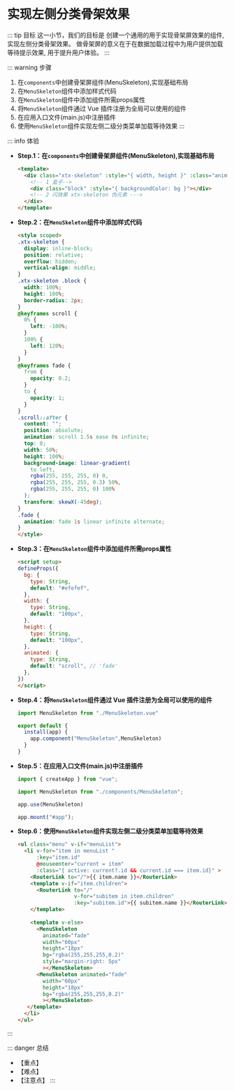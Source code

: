 # 实现左侧分类骨架效果

::: tip 目标
这一小节，我们的目标是 创建一个通用的用于实现骨架屏效果的组件, 实现左侧分类骨架效果。
做骨架屏的意义在于在数据加载过程中为用户提供加载等待提示效果, 用于提升用户体验。
:::

::: warning 步骤

1. 在`components`中创建骨架屏组件(MenuSkeleton),实现基础布局
2. 在`MenuSkeleton`组件中添加样式代码
3. 在`MenuSkeleton`组件中添加组件所需props属性
4. 将`MenuSkeleton`组件通过 Vue 插件注册为全局可以使用的组件
5. 在应用入口文件(main.js)中注册插件
6. 使用`MenuSkeleton`组件实现左侧二级分类菜单加载等待效果
:::

::: info 体验

* **Step.1：在`components`中创建骨架屏组件(MenuSkeleton),实现基础布局**

  ```html
  <template>
    <div class="xtx-skeleton" :style="{ width, height }" :class="animated">
      <!-- 1 盒子-->
      <div class="block" :style="{ backgroundColor: bg }"></div>
      <!-- 2 闪效果 xtx-skeleton 伪元素 --->
    </div>
  </template>
  ```

* **Step.2：在`MenuSkeleton`组件中添加样式代码**

  ```html
  <style scoped>
  .xtx-skeleton {
    display: inline-block;
    position: relative;
    overflow: hidden;
    vertical-align: middle;
  }
  .xtx-skeleton .block {
    width: 100%;
    height: 100%;
    border-radius: 2px;
  }
  @keyframes scroll {
    0% {
      left: -100%;
    }
    100% {
      left: 120%;
    }
  }
  @keyframes fade {
    from {
      opacity: 0.2;
    }
    to {
      opacity: 1;
    }
  }
  .scroll::after {
    content: "";
    position: absolute;
    animation: scroll 1.5s ease 0s infinite;
    top: 0;
    width: 50%;
    height: 100%;
    background-image: linear-gradient(
      to left,
      rgba(255, 255, 255, 0) 0,
      rgba(255, 255, 255, 0.3) 50%,
      rgba(255, 255, 255, 0) 100%
    );
    transform: skewX(-45deg);
  }
  .fade {
    animation: fade 1s linear infinite alternate;
  }
  </style>
  ```

* **Step.3：在`MenuSkeleton`组件中添加组件所需props属性**

  ```html
  <script setup>
  defineProps({
    bg: {
      type: String,
      default: "#efefef",
    },
    width: {
      type: String,
      default: "100px",
    },
    height: {
      type: String,
      default: "100px",
    },
    animated: {
      type: String,
      default: "scroll", // 'fade'
    },
  })
  </script>
  ```

* **Step.4：将`MenuSkeleton`组件通过 Vue 插件注册为全局可以使用的组件**

  ```js
  import MenuSkeleton from "./MenuSkeleton.vue"

  export default {
    install(app) {
      app.component("MenuSkeleton",MenuSkeleton)
    }
  }
  ```

* **Step.5：在应用入口文件(main.js)中注册插件**

  ```js
  import { createApp } from "vue";

  import MenuSkeleton from "./components/MenuSkeleton";

  app.use(MenuSkeleton)

  app.mount("#app");
  ```

* **Step.6：使用`MenuSkeleton`组件实现左侧二级分类菜单加载等待效果**

  ```html
  <ul class="menu" v-if="menuList">
    <li v-for="item in menuList " 
        :key="item.id" 
        @mouseenter="current = item" 
        :class="{ active: current?.id && current.id === item.id}" >
      <RouterLink to="/">{{ item.name }}</RouterLink>
      <template v-if="item.children">
        <RouterLink to="/" 
                    v-for="subitem in item.children" 
                    :key="subitem.id">{{ subitem.name }}</RouterLink>
      </template>
      
      <template v-else>
        <MenuSkeleton
          animated="fade"
          width="60px"
          height="18px"
          bg="rgba(255,255,255,0.2)"
          style="margin-right: 5px"
          ></MenuSkeleton>
        <MenuSkeleton animated="fade"
          width="60px"
          height="18px"
          bg="rgba(255,255,255,0.2)"
          ></MenuSkeleton>
     </template>
    </li>
  </ul>
  ```

:::

::: danger 总结

* 【重点】
* 【难点】
* 【注意点】
:::
